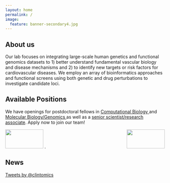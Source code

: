 ```yaml
---
layout: home
permalink: /
image:
  feature: banner-secondary4.jpg
---
```


<div class="tiles">

<div class="tile">
  <h2 class="post-title">About us</h2>
  <p class="post-excerpt">Our lab focuses on integrating large-scale human genetics and functional genomics datasets to 1) better understand fundamental vascular biology and disease mechanisms and 2) to identify new targets or risk factors for cardiovascular diseases. We employ an array of bioinformatics approaches and functional screens using both genetic and drug perturbations to investigate candidate loci.</p>
</div><!-- /.tile -->

<div class="tile">
  <h2 class="post-title">Available Positions</h2>
  <p class="post-excerpt">We have openings for postdoctoral fellows in <a href="http://clintmil.github.io/careers">Computational Biology </a> and <a href="http://clintmil.github.io/careers"> Molecular Biology/Genomics </a> as well as a <a href="http://clintmil.github.io/careers">senior scientist/research associate</a>. Apply now to join our team!</p> <img src = "https://clintmil.github.io/millerlab/images/University_Of_Virginia_Logo_08.png" height="60" width="120"> <img align = "right" src = "https://clintmil.github.io/millerlab/images/cphg_logo.jpg" height = "60" width="120">.
  
</div><!-- /.tile -->

<div class="tile">
  <h2 class="post-title">News</h2>
<a class="twitter-timeline" href="https://twitter.com/clintomics" data-widget-id="338870296415174656">Tweets by @clintomics</a> <script>!function(d,s,id){var js,fjs=d.getElementsByTagName(s)[0],p=/^http:/.test(d.location)?'http':'https';if(!d.getElementById(id)){js=d.createElement(s);js.id=id;js.src=p+"://platform.twitter.com/widgets.js";fjs.parentNode.insertBefore(js,fjs);}}(document,"script","twitter-wjs");</script>
</div><!-- /.tile -->

</div><!-- /.tiles -->
